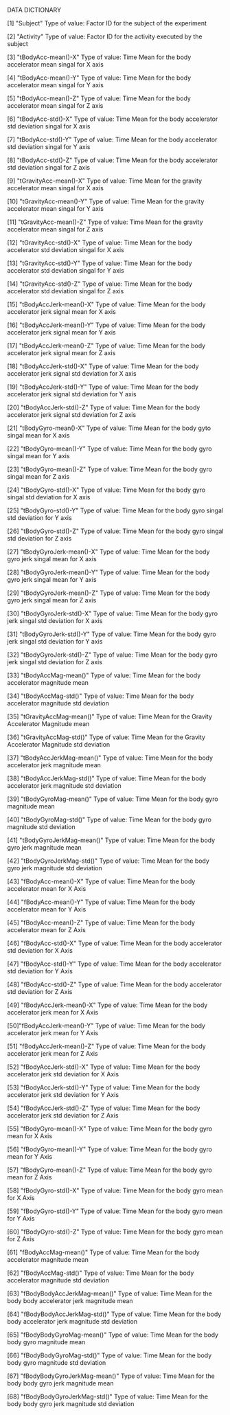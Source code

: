   DATA DICTIONARY

 [1] "Subject"
  Type of value: Factor
  ID for the subject of the experiment

 [2] "Activity"
  Type of value: Factor
  ID for the activity executed by the subject

 [3] "tBodyAcc-mean()-X"
  Type of value: Time
  Mean for the body accelerator mean singal for X axis

 [4] "tBodyAcc-mean()-Y"
  Type of value: Time
  Mean for the body accelerator mean singal for Y axis

 [5] "tBodyAcc-mean()-Z"
  Type of value: Time
  Mean for the body accelerator mean singal for Z axis

 [6] "tBodyAcc-std()-X"
  Type of value: Time
  Mean for the body accelerator std deviation singal for X axis

 [7] "tBodyAcc-std()-Y"
  Type of value: Time
  Mean for the body accelerator std deviation singal for Y axis

 [8] "tBodyAcc-std()-Z"
  Type of value: Time
  Mean for the body accelerator std deviation singal for Z axis

 [9] "tGravityAcc-mean()-X"
  Type of value: Time
  Mean for the gravity accelerator mean singal for X axis

 [10] "tGravityAcc-mean()-Y"
  Type of value: Time
  Mean for the gravity accelerator mean singal for Y axis

 [11] "tGravityAcc-mean()-Z"
  Type of value: Time
  Mean for the gravity accelerator mean singal for Z axis

 [12] "tGravityAcc-std()-X"
  Type of value: Time
  Mean for the body accelerator std deviation singal for X axis

 [13] "tGravityAcc-std()-Y"
  Type of value: Time
  Mean for the body accelerator std deviation singal for Y axis

 [14] "tGravityAcc-std()-Z"
  Type of value: Time
  Mean for the body accelerator std deviation singal for Z axis

 [15] "tBodyAccJerk-mean()-X"
  Type of value: Time
  Mean for the body accelerator jerk signal mean for X axis

 [16] "tBodyAccJerk-mean()-Y"
  Type of value: Time
  Mean for the body accelerator jerk signal mean for Y axis

 [17] "tBodyAccJerk-mean()-Z"
  Type of value: Time
  Mean for the body accelerator jerk signal mean for Z axis

 [18] "tBodyAccJerk-std()-X"
  Type of value: Time
  Mean for the body accelerator jerk signal std deviation for X axis

 [19] "tBodyAccJerk-std()-Y"
  Type of value: Time
  Mean for the body accelerator jerk signal std deviation for Y axis

 [20] "tBodyAccJerk-std()-Z"
  Type of value: Time
  Mean for the body accelerator jerk signal std deviation for Z axis

 [21] "tBodyGyro-mean()-X"
  Type of value: Time
  Mean for the body gyto singal mean for X axis

 [22] "tBodyGyro-mean()-Y"
  Type of value: Time
  Mean for the body gyro singal mean for Y axis

 [23] "tBodyGyro-mean()-Z"
  Type of value: Time
  Mean for the body gyro singal mean for Z axis

 [24] "tBodyGyro-std()-X"
  Type of value: Time
  Mean for the body gyro singal std deviation for X axis

 [25] "tBodyGyro-std()-Y"
  Type of value: Time
  Mean for the body gyro singal std deviation for Y axis

 [26] "tBodyGyro-std()-Z"
  Type of value: Time
  Mean for the body gyro singal std deviation for Z axis

 [27] "tBodyGyroJerk-mean()-X"
  Type of value: Time
  Mean for the body gyro jerk singal mean for X axis

 [28] "tBodyGyroJerk-mean()-Y"
  Type of value: Time
  Mean for the body gyro jerk singal mean for Y axis

 [29] "tBodyGyroJerk-mean()-Z"
  Type of value: Time
  Mean for the body gyro jerk singal mean for Z axis

 [30] "tBodyGyroJerk-std()-X"
  Type of value: Time
  Mean for the body gyro jerk singal std deviation for X axis

 [31] "tBodyGyroJerk-std()-Y"
  Type of value: Time
  Mean for the body gyro jerk singal std deviation for Y axis

 [32] "tBodyGyroJerk-std()-Z"
  Type of value: Time
  Mean for the body gyro jerk singal std deviation for Z axis

 [33] "tBodyAccMag-mean()"
  Type of value: Time
  Mean for the body accelerator magnitude mean

 [34] "tBodyAccMag-std()"
  Type of value: Time
  Mean for the body accelerator magnitude std deviation

 [35] "tGravityAccMag-mean()"
  Type of value: Time
  Mean for the Gravity Accelerator Magnitude mean

 [36] "tGravityAccMag-std()"
  Type of value: Time
  Mean for the Gravity Accelerator Magnitude std deviation

 [37] "tBodyAccJerkMag-mean()"
  Type of value: Time
  Mean for the body accelerator jerk magnitude mean

 [38] "tBodyAccJerkMag-std()"
  Type of value: Time
  Mean for the body accelerator jerk magnitude std deviation

 [39] "tBodyGyroMag-mean()"
  Type of value: Time
  Mean for the body gyro magnitude mean

 [40] "tBodyGyroMag-std()"
  Type of value: Time
  Mean for the body gyro magnitude std deviation

 [41] "tBodyGyroJerkMag-mean()"
  Type of value: Time
  Mean for the body gyro jerk magnitude mean

 [42] "tBodyGyroJerkMag-std()"
  Type of value: Time
  Mean for the body gyro jerk magnitude std deviation

 [43] "fBodyAcc-mean()-X"
  Type of value: Time
  Mean for the body accelerator mean for X Axis

 [44] "fBodyAcc-mean()-Y"
  Type of value: Time
  Mean for the body accelerator mean for Y Axis

 [45] "fBodyAcc-mean()-Z"
  Type of value: Time
  Mean for the body accelerator mean for Z Axis

 [46] "fBodyAcc-std()-X"
  Type of value: Time
  Mean for the body accelerator std deviation for X Axis

 [47] "fBodyAcc-std()-Y"
  Type of value: Time
  Mean for the body accelerator std deviation for Y Axis

 [48] "fBodyAcc-std()-Z"
  Type of value: Time
  Mean for the body accelerator std deviation for Z Axis

 [49] "fBodyAccJerk-mean()-X"
  Type of value: Time
  Mean for the body accelerator jerk mean for X Axis

 [50]"fBodyAccJerk-mean()-Y"
  Type of value: Time
  Mean for the body accelerator jerk mean for Y Axis

 [51] "fBodyAccJerk-mean()-Z"
  Type of value: Time
  Mean for the body accelerator jerk mean for Z Axis

 [52] "fBodyAccJerk-std()-X"
  Type of value: Time
   Mean for the body accelerator jerk std deviation for X Axis

 [53] "fBodyAccJerk-std()-Y"
  Type of value: Time
  Mean for the body accelerator jerk std deviation for Y Axis

 [54] "fBodyAccJerk-std()-Z"
  Type of value: Time
  Mean for the body accelerator jerk std deviation for Z Axis

 [55] "fBodyGyro-mean()-X"
  Type of value: Time
  Mean for the body gyro mean for X Axis

 [56] "fBodyGyro-mean()-Y"
  Type of value: Time
  Mean for the body gyro mean for Y Axis

 [57] "fBodyGyro-mean()-Z"
  Type of value: Time
  Mean for the body gyro mean for Z Axis

 [58] "fBodyGyro-std()-X"
  Type of value: Time
  Mean for the body gyro mean for X Axis

 [59] "fBodyGyro-std()-Y"
  Type of value: Time
  Mean for the body gyro mean for Y Axis

 [60] "fBodyGyro-std()-Z"
  Type of value: Time
  Mean for the body gyro mean for Z Axis

 [61] "fBodyAccMag-mean()"
  Type of value: Time
  Mean for the body accelerator magnitude mean

 [62] "fBodyAccMag-std()"
  Type of value: Time
   Mean for the body accelerator magnitude std deviation

 [63] "fBodyBodyAccJerkMag-mean()"
  Type of value: Time
  Mean for the body body accelerator jerk magnitude mean

 [64] "fBodyBodyAccJerkMag-std()"
  Type of value: Time
  Mean for the body body accelerator jerk magnitude std deviation

 [65] "fBodyBodyGyroMag-mean()"
  Type of value: Time
  Mean for the body body gyro magnitude mean

 [66] "fBodyBodyGyroMag-std()"
  Type of value: Time
  Mean for the body body gyro magnitude std deviation

 [67] "fBodyBodyGyroJerkMag-mean()"
  Type of value: Time
  Mean for the body body gyro jerk magnitude mean

 [68] "fBodyBodyGyroJerkMag-std()"
  Type of value: Time
  Mean for the body body gyro jerk magnitude std deviation

